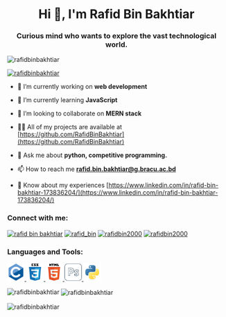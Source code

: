 
<h1 align="center">Hi 👋, I'm Rafid Bin Bakhtiar</h1>
<h3 align="center">Curious mind who wants to explore the vast technological world.</h3>

<p align="left"> <img src="https://komarev.com/ghpvc/?username=rafidbinbakhtiar&label=Profile%20views&color=0e75b6&style=flat" alt="rafidbinbakhtiar" /> </p>

<p align="left"> <a href="https://github.com/ryo-ma/github-profile-trophy"><img src="https://github-profile-trophy.vercel.app/?username=rafidbinbakhtiar" alt="rafidbinbakhtiar" /></a> </p>

- 🔭 I’m currently working on **web development**

- 🌱 I’m currently learning **JavaScript**

- 👯 I’m looking to collaborate on **MERN stack**

- 👨‍💻 All of my projects are available at [https://github.com/RafidBinBakhtiar](https://github.com/RafidBinBakhtiar)

- 💬 Ask me about **python, competitive programming.**

- 📫 How to reach me **rafid.bin.bakhtiar@g.bracu.ac.bd**

- 📄 Know about my experiences [https://www.linkedin.com/in/rafid-bin-bakhtiar-173836204/](https://www.linkedin.com/in/rafid-bin-bakhtiar-173836204/)

<h3 align="left">Connect with me:</h3>
<p align="left">
<a href="https://fb.com/rafid bin bakhtiar" target="blank"><img align="center" src="https://raw.githubusercontent.com/rahuldkjain/github-profile-readme-generator/master/src/images/icons/Social/facebook.svg" alt="rafid bin bakhtiar" height="30" width="40" /></a>
<a href="https://www.codechef.com/users/rafid_bin" target="blank"><img align="center" src="https://cdn.jsdelivr.net/npm/simple-icons@3.1.0/icons/codechef.svg" alt="rafid_bin" height="30" width="40" /></a>
<a href="https://codeforces.com/profile/rafidbin2000" target="blank"><img align="center" src="https://raw.githubusercontent.com/rahuldkjain/github-profile-readme-generator/master/src/images/icons/Social/codeforces.svg" alt="rafidbin2000" height="30" width="40" /></a>
<a href="https://www.leetcode.com/rafidbin2000" target="blank"><img align="center" src="https://raw.githubusercontent.com/rahuldkjain/github-profile-readme-generator/master/src/images/icons/Social/leet-code.svg" alt="rafidbin2000" height="30" width="40" /></a>
</p>

<h3 align="left">Languages and Tools:</h3>
<p align="left"> <a href="https://www.cprogramming.com/" target="_blank" rel="noreferrer"> <img src="https://raw.githubusercontent.com/devicons/devicon/master/icons/c/c-original.svg" alt="c" width="40" height="40"/> </a> <a href="https://www.w3schools.com/css/" target="_blank" rel="noreferrer"> <img src="https://raw.githubusercontent.com/devicons/devicon/master/icons/css3/css3-original-wordmark.svg" alt="css3" width="40" height="40"/> </a> <a href="https://www.w3.org/html/" target="_blank" rel="noreferrer"> <img src="https://raw.githubusercontent.com/devicons/devicon/master/icons/html5/html5-original-wordmark.svg" alt="html5" width="40" height="40"/> </a> <a href="https://www.photoshop.com/en" target="_blank" rel="noreferrer"> <img src="https://raw.githubusercontent.com/devicons/devicon/master/icons/photoshop/photoshop-line.svg" alt="photoshop" width="40" height="40"/> </a> <a href="https://www.python.org" target="_blank" rel="noreferrer"> <img src="https://raw.githubusercontent.com/devicons/devicon/master/icons/python/python-original.svg" alt="python" width="40" height="40"/> </a> </p>

<p><img align="left" src="https://github-readme-stats.vercel.app/api/top-langs?username=rafidbinbakhtiar&show_icons=true&locale=en&layout=compact" alt="rafidbinbakhtiar" /></p>

<p>&nbsp;<img align="center" src="https://github-readme-stats.vercel.app/api?username=rafidbinbakhtiar&show_icons=true&locale=en" alt="rafidbinbakhtiar" /></p>

<p><img align="center" src="https://github-readme-streak-stats.herokuapp.com/?user=rafidbinbakhtiar&" alt="rafidbinbakhtiar" /></p>
